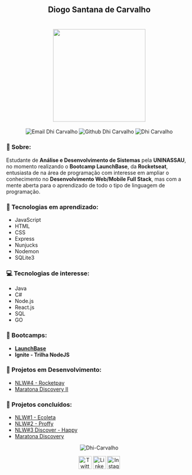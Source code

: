 <h2 align="center">
Diogo Santana de Carvalho
</h2>
<h1 align="center">
    <img src="https://images2.imgbox.com/7c/82/ADR3x8b2_o.jpg" width="250">
</h1>


<p align="center">
<img src="https://img.shields.io/badge/-Gmail-c14438?style=flat-square&logo=Gmail&logoColor=white&link=mailto:dhi.carvalho85@gmail.com" alt="Email Dhi Carvalho"/>
<img src="https://img.shields.io/badge/-Github-000?style=flat-square&logo=Github&logoColor=white&link=https://github.com/Dhi-Carvalho" alt="Github Dhi Carvalho"/>
<img src="https://komarev.com/ghpvc/?username=Dhi-Carvalho" alt="Dhi Carvalho" /> </p>
</p>

### 👦 Sobre:

Estudante de **Análise e Desenvolvimento de Sistemas** pela **UNINASSAU**, no momento realizando o **Bootcamp LaunchBase**, da **Rocketseat**, entusiasta de na área de programação com interesse em ampliar o conhecimento no **Desenvolvimento Web/Mobile Full Stack**, mas com a mente aberta para o aprendizado de todo o tipo de linguagem de programação.

### 📝 Tecnologias em aprendizado:

- JavaScript
- HTML
- CSS
- Express
- Nunjucks
- Nodemon
- SQLite3

### 💻 Tecnologias de interesse:

- Java
- C#
- Node.js
- React.js
- SQL
- GO

### 🔨 Bootcamps:

- **[LaunchBase](https://github.com/Dhi-Carvalho/LaunchBase)**
- **Ignite - Trilha NodeJS**

### 🔨 Projetos em Desenvolvimento:

- [NLW#4 - Rocketpay](https://github.com/Dhi-Carvalho/NLW4_Elixir)
- [Maratona Discovery II](https://github.com/Dhi-Carvalho/Maratona_Discovery_II)

### 🚀 Projetos concluídos:

- [NLW#1 - Ecoleta](https://github.com/Dhi-Carvalho/NLW1-Ecoleta)
- [NLW#2 - Proffy](https://github.com/Dhi-Carvalho/NLW2-Proffy)
- [NLW#3 Discover - Happy](https://github.com/Dhi-Carvalho/NLW3-Happy)
- [Maratona Discovery](https://github.com/Dhi-Carvalho/Maratona_Discovery)

<p align="center">
<img src="https://github-readme-stats.vercel.app/api?username=Dhi-Carvalho&show_icons=true" alt="Dhi-Carvalho" />
</p>

<p align="center">
<a href="https://twitter.com/DhiCarvalho85" target="blank"><img align="center" src="https://cdn.jsdelivr.net/npm/simple-icons@3.0.1/icons/twitter.svg" alt="Twitter Dhi Carvalho" height="35" width="35" /></a>
<a href="https://www.linkedin.com/in/dhi-carvalho/" target="blank"><img align="center" src="https://cdn.jsdelivr.net/npm/simple-icons@3.0.1/icons/linkedin.svg" alt="Linkedin Dhi Carvalho" height="35" width="35" /></a>
<a href="https://www.instagram.com/dhicarvalho85/" target="blank"><img align="center" src="https://cdn.jsdelivr.net/npm/simple-icons@3.0.1/icons/instagram.svg" alt="Instagram Dhi Carvalho" height="35" width="35" /></a>
</p>

